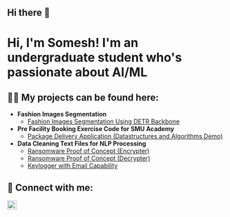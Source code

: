 ## Hi there 👋

<h1>Hi, I'm Somesh! I'm an undergraduate student who's passionate about AI/ML

<h2>👨‍💻 My projects can be found here:</h2>

- <b>Fashion Images Segmentation</b>
  - [Fashion Images Segmentation Using DETR Backbone](https://github.com/cremepuffx2/Fashion-Images-Segmentation)
- <b>Pre Facility Booking Exercise Code for SMU Academy</b>
  - [Package Delivery Application (Datastructures and Algorithms Demo)](https://github.com/joshmadakor1/Package-Delivery-Pathfinding-Algorithm)
- <b>Data Cleaning Text Files for NLP Processing</b>
  - [Ransomware Proof of Concept (Encrypter)](https://github.com/joshmadakor1/EncrypterPOC)
  - [Ransomware Proof of Concept (Decrypter)](https://github.com/joshmadakor1/DecrypterPOC)
  - [Keylogger with Email Capability](https://github.com/joshmadakor1/Key-Logger-With-Email)

<h2> 🤳 Connect with me:</h2>

[<img align="left" alt="Somesh Balamurugan | LinkedIn" width="22px" src="https://cdn.jsdelivr.net/npm/simple-icons@v3/icons/linkedin.svg" />][linkedin]

[linkedin]: www.linkedin.com/in/someshbala

